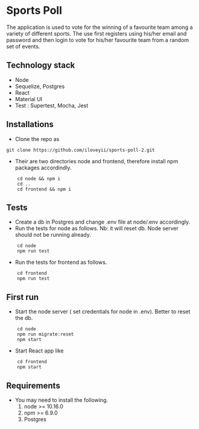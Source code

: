 Sports Poll
===========

The application is used to vote for the winning of a favourite team among a variety of different sports.
The use first registers using his/her email and password and then login to vote for his/her favourite team from a random set of events.

## Technology stack
   * Node
   * Sequelize, Postgres
   * React
   * Material UI
   * Test : Supertest, Mocha, Jest
   
## Installations
   * Clone the repo as 
   ``` 
   git clone https://github.com/iloveyii/sports-poll-2.git
   ```
   * Their are two directories node and frontend, therefore install npm packages accordindly.
```
    cd node && npm i
    cd ..
    cd frontend && npm i
 ```
 ## Tests
   * Create a db in Postgres and change .env file at node/.env accordingly.
   * Run the tests for node as follows. Nb: it will reset db. Node server should not be running already.
```npm
    cd node
    npm run test
```
   * Run the tests for frontend as follows. 
```npm
    cd frontend
    npm run test
```
   
 
 ## First run
   * Start the node server ( set credentials for node in .env). Better to reset the db.
```
    cd node
    npm run migrate:reset
    npm start
```
   * Start React app like 
``` 
    cd frontend
    npm start
```

    
## Requirements

   * You may need to install the following.
     1. node >= 10.16.0
     2. npm >= 6.9.0
     3. Postgres
